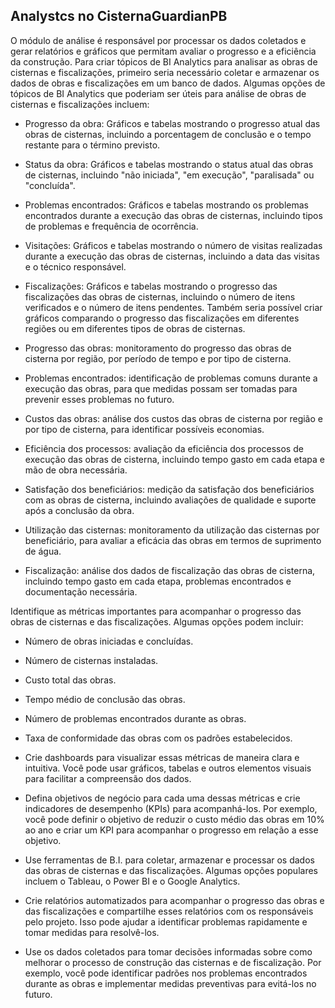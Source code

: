 ## Analystcs no CisternaGuardianPB

O módulo de análise é responsável por processar os dados coletados e gerar relatórios e gráficos que permitam avaliar o progresso e a eficiência da construção.
Para criar tópicos de BI Analytics para analisar as obras de cisternas e fiscalizações, primeiro seria necessário coletar e armazenar os dados de obras e fiscalizações em um banco de dados. Algumas opções de tópicos de BI Analytics que poderiam ser úteis para análise de obras de cisternas e fiscalizações incluem:

- Progresso da obra: Gráficos e tabelas mostrando o progresso atual das obras de cisternas, incluindo a porcentagem de conclusão e o tempo restante para o término previsto.

- Status da obra: Gráficos e tabelas mostrando o status atual das obras de cisternas, incluindo "não iniciada", "em execução", "paralisada" ou "concluída".

- Problemas encontrados: Gráficos e tabelas mostrando os problemas encontrados durante a execução das obras de cisternas, incluindo tipos de problemas e frequência de ocorrência.

- Visitações: Gráficos e tabelas mostrando o número de visitas realizadas durante a execução das obras de cisternas, incluindo a data das visitas e o técnico responsável.

- Fiscalizações: Gráficos e tabelas mostrando o progresso das fiscalizações das obras de cisternas, incluindo o número de itens verificados e o número de itens pendentes. Também seria possível criar gráficos comparando o progresso das fiscalizações em diferentes regiões ou em diferentes tipos de obras de cisternas.

- Progresso das obras: monitoramento do progresso das obras de cisterna por região, por período de tempo e por tipo de cisterna.

- Problemas encontrados: identificação de problemas comuns durante a execução das obras, para que medidas possam ser tomadas para prevenir esses problemas no futuro.

- Custos das obras: análise dos custos das obras de cisterna por região e por tipo de cisterna, para identificar possíveis economias.

- Eficiência dos processos: avaliação da eficiência dos processos de execução das obras de cisterna, incluindo tempo gasto em cada etapa e mão de obra necessária.

- Satisfação dos beneficiários: medição da satisfação dos beneficiários com as obras de cisterna, incluindo avaliações de qualidade e suporte após a conclusão da obra.

- Utilização das cisternas: monitoramento da utilização das cisternas por beneficiário, para avaliar a eficácia das obras em termos de suprimento de água.

- Fiscalização: análise dos dados de fiscalização das obras de cisterna, incluindo tempo gasto em cada etapa, problemas encontrados e documentação necessária.

Identifique as métricas importantes para acompanhar o progresso das obras de cisternas e das fiscalizações. Algumas opções podem incluir:
- Número de obras iniciadas e concluídas.
- Número de cisternas instaladas.
- Custo total das obras.
- Tempo médio de conclusão das obras.
- Número de problemas encontrados durante as obras.
- Taxa de conformidade das obras com os padrões estabelecidos.
- Crie dashboards para visualizar essas métricas de maneira clara e intuitiva. Você pode usar gráficos, tabelas e outros elementos visuais para facilitar a compreensão dos dados.

- Defina objetivos de negócio para cada uma dessas métricas e crie indicadores de desempenho (KPIs) para acompanhá-los. Por exemplo, você pode definir o objetivo de reduzir o custo médio das obras em 10% ao ano e criar um KPI para acompanhar o progresso em relação a esse objetivo.

- Use ferramentas de B.I. para coletar, armazenar e processar os dados das obras de cisternas e das fiscalizações. Algumas opções populares incluem o Tableau, o Power BI e o Google Analytics.

- Crie relatórios automatizados para acompanhar o progresso das obras e das fiscalizações e compartilhe esses relatórios com os responsáveis pelo projeto. Isso pode ajudar a identificar problemas rapidamente e tomar medidas para resolvê-los.

- Use os dados coletados para tomar decisões informadas sobre como melhorar o processo de construção das cisternas e de fiscalização. Por exemplo, você pode identificar padrões nos problemas encontrados durante as obras e implementar medidas preventivas para evitá-los no futuro.
